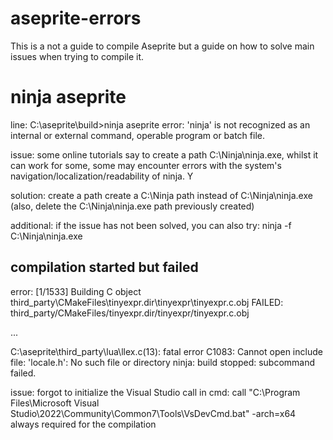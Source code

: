 # aseprite-errors
This is a not a guide to compile Aseprite but a guide on how to solve main issues when trying to compile it.

# ninja aseprite
line:
C:\aseprite\build>ninja aseprite
error: 'ninja' is not recognized as an internal or external command, operable program or batch file.

issue: some online tutorials say to create a path C:\Ninja\ninja.exe, whilst it can work for some, some may encounter errors with the system's navigation/localization/readability of ninja. Y

solution: create a path create a C:\Ninja path instead of C:\Ninja\ninja.exe (also, delete the C:\Ninja\ninja.exe path previously created)

additional: if the issue has not been solved, you can also try: ninja -f C:\Ninja\ninja.exe 

## compilation started but failed

error:
[1/1533] Building C object third_party\CMakeFiles\tinyexpr.dir\tinyexpr\tinyexpr.c.obj
FAILED: third_party/CMakeFiles/tinyexpr.dir/tinyexpr/tinyexpr.c.obj

...

C:\aseprite\third_party\lua\llex.c(13): fatal error C1083: Cannot open include file: 'locale.h': No such file or directory
ninja: build stopped: subcommand failed.

issue: forgot to initialize the Visual Studio call in cmd:
call "C:\Program Files\Microsoft Visual Studio\2022\Community\Common7\Tools\VsDevCmd.bat" -arch=x64
always required for the compilation
